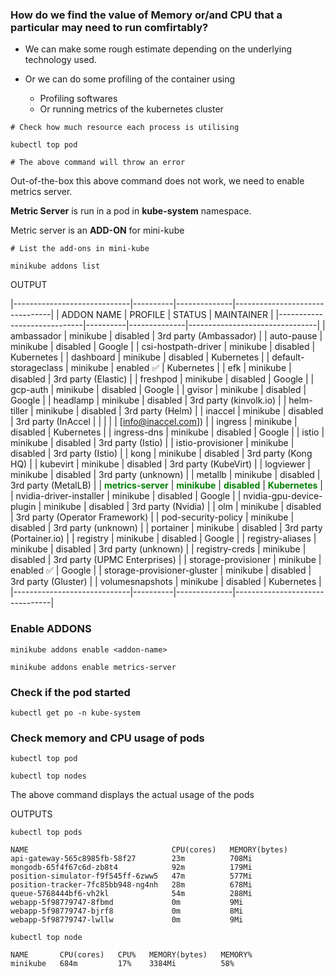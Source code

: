 ### How do we find the value of Memory or/and CPU that a particular may need to run comfirtably?

- We can make some rough estimate depending on the underlying technology used.

- Or we can do some profiling of the container using
    - Profiling softwares
    - Or running metrics of the kubernetes cluster

```
# Check how much resource each process is utilising

kubectl top pod

# The above command will throw an error
```
Out-of-the-box this above command does not work, we need to enable metrics server.

**Metric Server** is run in a pod in **kube-system** namespace.

Metric server is an **ADD-ON** for mini-kube

```
# List the add-ons in mini-kube

minikube addons list
```

OUTPUT

|-----------------------------|----------|--------------|--------------------------------|
|         ADDON NAME          | PROFILE  |    STATUS    |           MAINTAINER           |
|-----------------------------|----------|--------------|--------------------------------|
| ambassador                  | minikube | disabled     | 3rd party (Ambassador)         |
| auto-pause                  | minikube | disabled     | Google                         |
| csi-hostpath-driver         | minikube | disabled     | Kubernetes                     |
| dashboard                   | minikube | disabled     | Kubernetes                     |
| default-storageclass        | minikube | enabled ✅   | Kubernetes                     |
| efk                         | minikube | disabled     | 3rd party (Elastic)            |
| freshpod                    | minikube | disabled     | Google                         |
| gcp-auth                    | minikube | disabled     | Google                         |
| gvisor                      | minikube | disabled     | Google                         |
| headlamp                    | minikube | disabled     | 3rd party (kinvolk.io)         |
| helm-tiller                 | minikube | disabled     | 3rd party (Helm)               |
| inaccel                     | minikube | disabled     | 3rd party (InAccel             |
|                             |          |              | [info@inaccel.com])            |
| ingress                     | minikube | disabled     | Kubernetes                     |
| ingress-dns                 | minikube | disabled     | Google                         |
| istio                       | minikube | disabled     | 3rd party (Istio)              |
| istio-provisioner           | minikube | disabled     | 3rd party (Istio)              |
| kong                        | minikube | disabled     | 3rd party (Kong HQ)            |
| kubevirt                    | minikube | disabled     | 3rd party (KubeVirt)           |
| logviewer                   | minikube | disabled     | 3rd party (unknown)            |
| metallb                     | minikube | disabled     | 3rd party (MetalLB)            |
|<span style="color:green"> **metrics-server** </span>             | <span style="color:green"> **minikube** </span> | <span style="color:green"> **disabled** </span>     | <span style="color:green"> **Kubernetes** </span>                |
| nvidia-driver-installer     | minikube | disabled     | Google                         |
| nvidia-gpu-device-plugin    | minikube | disabled     | 3rd party (Nvidia)             |
| olm                         | minikube | disabled     | 3rd party (Operator Framework) |
| pod-security-policy         | minikube | disabled     | 3rd party (unknown)            |
| portainer                   | minikube | disabled     | 3rd party (Portainer.io)       |
| registry                    | minikube | disabled     | Google                         |
| registry-aliases            | minikube | disabled     | 3rd party (unknown)            |
| registry-creds              | minikube | disabled     | 3rd party (UPMC Enterprises)   |
| storage-provisioner         | minikube | enabled ✅   | Google                         |
| storage-provisioner-gluster | minikube | disabled     | 3rd party (Gluster)            |
| volumesnapshots             | minikube | disabled     | Kubernetes                     |
|-----------------------------|----------|--------------|--------------------------------|


### Enable ADDONS

```
minikube addons enable <addon-name>

minikube addons enable metrics-server
```

### Check if the pod started

```
kubectl get po -n kube-system
```

### Check memory and CPU usage of pods

```
kubectl top pod

kubectl top nodes
```
The above command displays the actual usage of the pods

OUTPUTS
```
kubectl top pods

NAME                                CPU(cores)   MEMORY(bytes)
api-gateway-565c8985fb-58f27        23m          708Mi
mongodb-65f4f67c6d-zb8t4            92m          179Mi
position-simulator-f9f545ff-6zww5   47m          577Mi
position-tracker-7fc85bb948-ng4nh   28m          678Mi
queue-5768444bf6-vh2kl              54m          288Mi
webapp-5f98779747-8fbmd             0m           9Mi
webapp-5f98779747-bjrf8             0m           8Mi
webapp-5f98779747-lwllw             0m           9Mi
```

```
kubectl top node

NAME       CPU(cores)   CPU%   MEMORY(bytes)   MEMORY%
minikube   684m         17%    3384Mi          58%

```